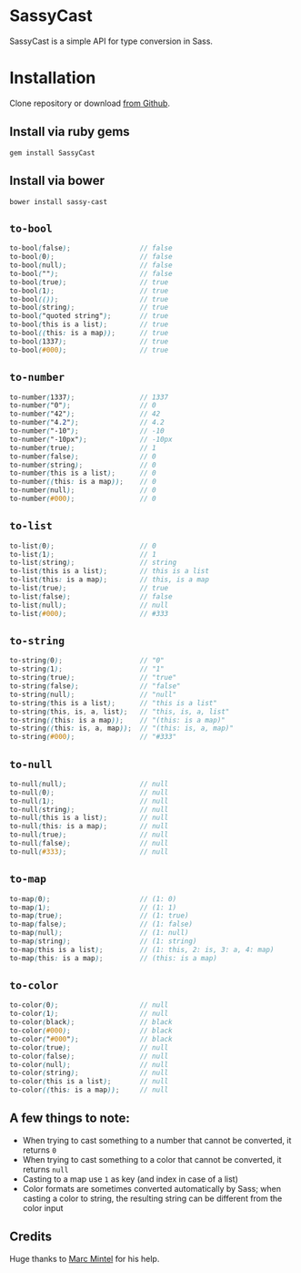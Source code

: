 SassyCast
=========

SassyCast is a simple API for type conversion in Sass.

# Installation

Clone repository or download [from Github](https://github.com/HugoGiraudel/SassyCast/archive/master.zip).

## Install via ruby gems
```
gem install SassyCast
````

## Install via bower
```
bower install sassy-cast
```

## `to-bool`

``` scss
to-bool(false);                 // false
to-bool(0);                     // false
to-bool(null);                  // false
to-bool("");                    // false
to-bool(true);                  // true
to-bool(1);                     // true
to-bool(());                    // true
to-bool(string);                // true
to-bool("quoted string");       // true
to-bool(this is a list);        // true
to-bool((this: is a map));      // true
to-bool(1337);                  // true
to-bool(#000);                  // true
```

## `to-number`

``` scss
to-number(1337);                // 1337
to-number("0");                 // 0
to-number("42");                // 42
to-number("4.2");               // 4.2
to-number("-10");               // -10
to-number("-10px");             // -10px
to-number(true);                // 1
to-number(false);               // 0
to-number(string);              // 0
to-number(this is a list);      // 0
to-number((this: is a map));    // 0
to-number(null);                // 0
to-number(#000);                // 0
```

## `to-list`

``` scss
to-list(0);                     // 0
to-list(1);                     // 1
to-list(string);                // string
to-list(this is a list);        // this is a list
to-list(this: is a map);        // this, is a map
to-list(true);                  // true
to-list(false);                 // false
to-list(null);                  // null
to-list(#000);                  // #333
```

## `to-string`

``` scss
to-string(0);                   // "0"
to-string(1);                   // "1"
to-string(true);                // "true"
to-string(false);               // "false"
to-string(null);                // "null"
to-string(this is a list);      // "this is a list"
to-string(this, is, a, list);   // "this, is, a, list"
to-string((this: is a map));    // "(this: is a map)"
to-string((this: is, a, map));  // "(this: is, a, map)"
to-string(#000);                // "#333"
```

## `to-null`

``` scss
to-null(null);                  // null
to-null(0);                     // null
to-null(1);                     // null
to-null(string);                // null
to-null(this is a list);        // null
to-null(this: is a map);        // null
to-null(true);                  // null
to-null(false);                 // null
to-null(#333);                  // null
```

## `to-map`

``` scss
to-map(0);                      // (1: 0)
to-map(1);                      // (1: 1)
to-map(true);                   // (1: true)
to-map(false);                  // (1: false)
to-map(null);                   // (1: null)
to-map(string);                 // (1: string)
to-map(this is a list);         // (1: this, 2: is, 3: a, 4: map)
to-map(this: is a map);         // (this: is a map)
```

## `to-color`

``` scss
to-color(0);                    // null
to-color(1);                    // null
to-color(black);                // black
to-color(#000);                 // black
to-color("#000");               // black
to-color(true);                 // null
to-color(false);                // null
to-color(null);                 // null
to-color(string);               // null
to-color(this is a list);       // null
to-color((this: is a map));     // null
```

## A few things to note:

* When trying to cast something to a number that cannot be converted, it returns `0`
* When trying to cast something to a color that cannot be converted, it returns `null`
* Casting to a map use `1` as key (and index in case of a list)
* Color formats are sometimes converted automatically by Sass; when casting a color to string, the resulting string can be different from the color input

## Credits

Huge thanks to [Marc Mintel](http://twitter.com/marcmintel) for his help.
